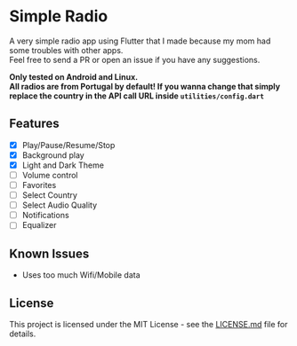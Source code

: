 # Simple Radio

A very simple radio app using Flutter that I made because my mom had some troubles with other apps.  
Feel free to send a PR or open an issue if you have any suggestions.

**Only tested on Android and Linux.**  
**All radios are from Portugal by default! If you wanna change that simply replace the country in the API call URL inside `utilities/config.dart`**

## Features

- [x] Play/Pause/Resume/Stop
- [x] Background play
- [x] Light and Dark Theme
- [ ] Volume control
- [ ] Favorites
- [ ] Select Country
- [ ] Select Audio Quality
- [ ] Notifications
- [ ] Equalizer

## Known Issues

- Uses too much Wifi/Mobile data

## License

This project is licensed under the MIT License - see the [LICENSE.md](LICENSE.md) file for details.
